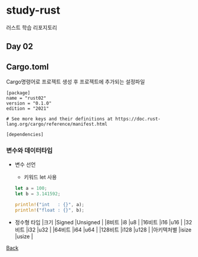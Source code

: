 # study-rust
러스트 학습 리포지토리

## Day 02

## Cargo.toml
Cargo명령어로 프로젝트 생성 후 프로젝트에 추가되는 설정파일
```shell
[package]
name = "rust02"
version = "0.1.0"
edition = "2021"

# See more keys and their definitions at https://doc.rust-lang.org/cargo/reference/manifest.html

[dependencies]
```

### 변수와 데이터타입
- 변수 선언
	- 키워드 let 사용

	```rust
	let a = 100;
    let b = 3.141592;

    println!("int   : {}", a);
    println!("float : {}", b);
	```

- 정수형 타입
|크기 |Signed |Unsigned |
|8비트 |i8 |u8 |
|16비트 |i16 |u16 |
|32비트 |i32 |u32 |
|64비트 |i64 |u64 |
|128비트 |i128 |u128 |
|아키텍처별 |isize |usize |




[Back](https://github.com/hugoMGSung/study-rust/blob/main/README.md)